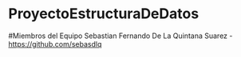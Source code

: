 # ProyectoEstructuraDeDatos

#Miembros del Equipo
Sebastian Fernando De La Quintana Suarez - https://github.com/sebasdlq

